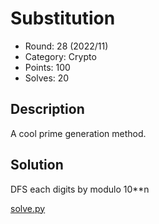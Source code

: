 # Substitution

* Round: 28 (2022/11)
* Category: Crypto
* Points: 100
* Solves: 20

## Description

A cool prime generation method.

## Solution

DFS each digits by modulo 10**n

[solve.py](solve.py)
